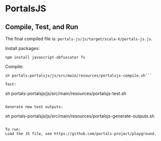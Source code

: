 # PortalsJS

## Compile, Test, and Run
The final compiled file is: `portals-js/js/target/scala-X/portals-js.js`.

Install packages:
```
npm install javascript-obfuscator fs
```

Compile:
```
sh portals-portalsjs/js/src/main/resources/portalsjs-compile.sh```

Test:
```
sh portals-portalsjs/js/src/main/resources/portalsjs-test.sh
```

Generate new test outputs:
```
sh portals-portalsjs/js/src/main/resources/portalsjs-generate-outputs.sh
```

To run:
Load the JS file, see https://github.com/portals-project/playground.